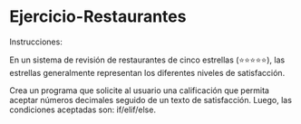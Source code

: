 # Ejercicio-Restaurantes
 
Instrucciones:

En un sistema de revisión de restaurantes de cinco estrellas (⭐️⭐️⭐️⭐️⭐️), 
las estrellas generalmente representan los diferentes niveles de satisfacción.

Crea un programa que solicite al usuario una calificación que permita aceptar 
números decimales seguido de un texto de satisfacción. Luego, las condiciones 
aceptadas son: if/elif/else.
